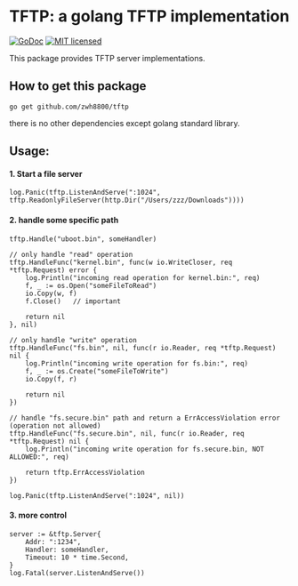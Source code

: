 # TFTP: a golang TFTP implementation

[![GoDoc][1]][2] [![MIT licensed][3]][4]

[1]: https://godoc.org/github.com/zwh8800/tftp?status.svg
[2]: https://godoc.org/github.com/zwh8800/tftp
[3]: https://img.shields.io/badge/license-MIT-blue.svg
[4]: LICENSE

This package provides TFTP server implementations.

## How to get this package

```
go get github.com/zwh8800/tftp
```

there is no other dependencies except golang standard library.

## Usage:

#### 1. Start a file server

```golang
log.Panic(tftp.ListenAndServe(":1024", tftp.ReadonlyFileServer(http.Dir("/Users/zzz/Downloads"))))
```

#### 2. handle some specific path

```golang
tftp.Handle("uboot.bin", someHandler)

// only handle "read" operation
tftp.HandleFunc("kernel.bin", func(w io.WriteCloser, req *tftp.Request) error {
    log.Println("incoming read operation for kernel.bin:", req)
    f, _ := os.Open("someFileToRead")
    io.Copy(w, f)
    f.Close()   // important

    return nil
}, nil)

// only handle "write" operation
tftp.HandleFunc("fs.bin", nil, func(r io.Reader, req *tftp.Request) nil {
    log.Println("incoming write operation for fs.bin:", req)
    f, _ := os.Create("someFileToWrite")
    io.Copy(f, r)

    return nil
})

// handle "fs.secure.bin" path and return a ErrAccessViolation error (operation not allowed)
tftp.HandleFunc("fs.secure.bin", nil, func(r io.Reader, req *tftp.Request) nil {
    log.Println("incoming write operation for fs.secure.bin, NOT ALLOWED:", req)

    return tftp.ErrAccessViolation
})

log.Panic(tftp.ListenAndServe(":1024", nil))
```

#### 3. more control

```golang
server := &tftp.Server{
    Addr: ":1234",
    Handler: someHandler,
    Timeout: 10 * time.Second,
}
log.Fatal(server.ListenAndServe())
```

